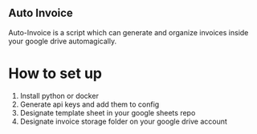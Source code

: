 ## Auto Invoice

Auto-Invoice is a script which can generate and organize invoices inside your google drive automagically. 

# How to set up

1. Install python or docker
2. Generate api keys and add them to config
3. Designate template sheet in your google sheets repo
4. Designate invoice storage folder on your google drive account